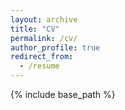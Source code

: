 ```yaml
---
layout: archive
title: "CV"
permalink: /cv/
author_profile: true
redirect_from:
  - /resume
---
```


{%  include base_path %}
